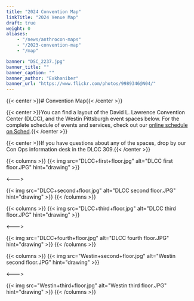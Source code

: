 ```yaml
---
title: "2024 Convention Map"
linkTitle: "2024 Venue Map"
draft: true
weight: 0
aliases:
    - "/news/anthrocon-maps"
    - "/2023-convention-map"
    - "/map"

banner: "DSC_2237.jpg"
banner_title: ""
banner_caption: ""
banner_author: "Exkhaniber"
banner_url: "https://www.flickr.com/photos/9989346@N04/"
---
```


{{< center >}}# Convention Map{{< /center >}}

{{< center >}}You can find a layout of the David L. Lawrence Convention Center (DLCC), and the Westin Pittsburgh event spaces below. For the complete schedule of events and services, check out our [online schedule on Sched](https://anthrocon.sched.com).{{< /center >}}

{{< center >}}If you have questions about any of the spaces, drop by our Con Ops information desk in the DLCC 309.{{< /center >}}

{{< columns >}}
{{< img src="DLCC+first+floor.jpg" alt="DLCC first floor.JPG" hint="drawing" >}}

<--->

{{< img src="DLCC+second+floor.jpg" alt="DLCC second floor.JPG" hint="drawing" >}}
{{< /columns >}}

{{< columns >}}
{{< img src="DLCC+third+floor.jpg" alt="DLCC third floor.JPG" hint="drawing" >}}

<--->

{{< img src="DLCC+fourth+floor.jpg" alt="DLCC fourth floor.JPG" hint="drawing" >}}
{{< /columns >}}

{{< columns >}}
{{< img src="Westin+second+floor.jpg" alt="Westin second floor.JPG" hint="drawing" >}}

<--->

{{< img src="Westin+third+floor.jpg" alt="Westin third floor.JPG" hint="drawing" >}}
{{< /columns >}}
